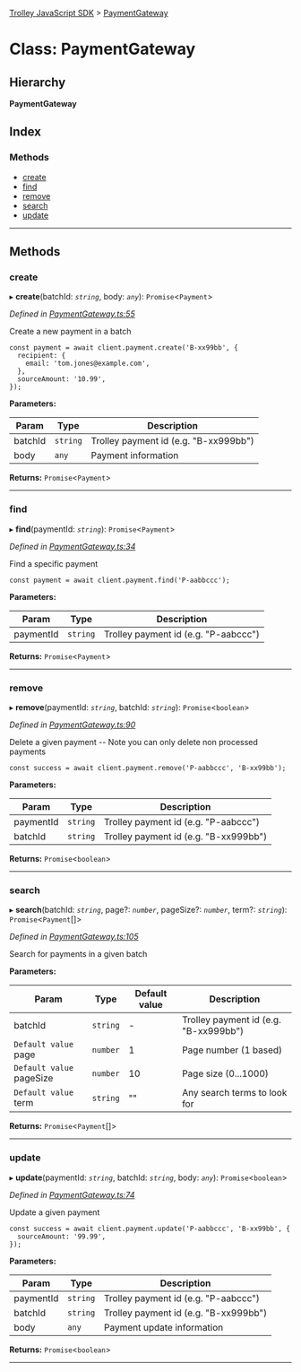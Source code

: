[Trolley JavaScript SDK](../README.md) > [PaymentGateway](../classes/paymentgateway.md)

# Class: PaymentGateway

## Hierarchy

**PaymentGateway**

## Index

### Methods

* [create](paymentgateway.md#create)
* [find](paymentgateway.md#find)
* [remove](paymentgateway.md#remove)
* [search](paymentgateway.md#search)
* [update](paymentgateway.md#update)

---

## Methods

<a id="create"></a>

###  create

▸ **create**(batchId: *`string`*, body: *`any`*): `Promise`<`Payment`>

*Defined in [PaymentGateway.ts:55](https://github.com/Trolley/javascript-sdk/blob/c3121c6/lib/PaymentGateway.ts#L55)*

Create a new payment in a batch

    const payment = await client.payment.create('B-xx99bb', {
      recipient: {
        email: 'tom.jones@example.com',
      },
      sourceAmount: '10.99',
    });

**Parameters:**

| Param | Type | Description |
| ------ | ------ | ------ |
| batchId | `string` |  Trolley payment id (e.g. "B-xx999bb") |
| body | `any` |  Payment information |

**Returns:** `Promise`<`Payment`>

___
<a id="find"></a>

###  find

▸ **find**(paymentId: *`string`*): `Promise`<`Payment`>

*Defined in [PaymentGateway.ts:34](https://github.com/Trolley/javascript-sdk/blob/c3121c6/lib/PaymentGateway.ts#L34)*

Find a specific payment

    const payment = await client.payment.find('P-aabbccc');

**Parameters:**

| Param | Type | Description |
| ------ | ------ | ------ |
| paymentId | `string` |  Trolley payment id (e.g. "P-aabccc") |

**Returns:** `Promise`<`Payment`>

___
<a id="remove"></a>

###  remove

▸ **remove**(paymentId: *`string`*, batchId: *`string`*): `Promise`<`boolean`>

*Defined in [PaymentGateway.ts:90](https://github.com/Trolley/javascript-sdk/blob/c3121c6/lib/PaymentGateway.ts#L90)*

Delete a given payment -- Note you can only delete non processed payments

    const success = await client.payment.remove('P-aabbccc', 'B-xx99bb');

**Parameters:**

| Param | Type | Description |
| ------ | ------ | ------ |
| paymentId | `string` |  Trolley payment id (e.g. "P-aabccc") |
| batchId | `string` |  Trolley payment id (e.g. "B-xx999bb") |

**Returns:** `Promise`<`boolean`>

___
<a id="search"></a>

###  search

▸ **search**(batchId: *`string`*, page?: *`number`*, pageSize?: *`number`*, term?: *`string`*): `Promise`<`Payment`[]>

*Defined in [PaymentGateway.ts:105](https://github.com/Trolley/javascript-sdk/blob/c3121c6/lib/PaymentGateway.ts#L105)*

Search for payments in a given batch

**Parameters:**

| Param | Type | Default value | Description |
| ------ | ------ | ------ | ------ |
| batchId | `string` | - |  Trolley payment id (e.g. "B-xx999bb") |
| `Default value` page | `number` | 1 |  Page number (1 based) |
| `Default value` pageSize | `number` | 10 |  Page size (0...1000) |
| `Default value` term | `string` | &quot;&quot; |  Any search terms to look for |

**Returns:** `Promise`<`Payment`[]>

___
<a id="update"></a>

###  update

▸ **update**(paymentId: *`string`*, batchId: *`string`*, body: *`any`*): `Promise`<`boolean`>

*Defined in [PaymentGateway.ts:74](https://github.com/Trolley/javascript-sdk/blob/c3121c6/lib/PaymentGateway.ts#L74)*

Update a given payment

    const success = await client.payment.update('P-aabbccc', 'B-xx99bb', {
      sourceAmount: '99.99',
    });

**Parameters:**

| Param | Type | Description |
| ------ | ------ | ------ |
| paymentId | `string` |  Trolley payment id (e.g. "P-aabccc") |
| batchId | `string` |  Trolley payment id (e.g. "B-xx999bb") |
| body | `any` |  Payment update information |

**Returns:** `Promise`<`boolean`>

___

